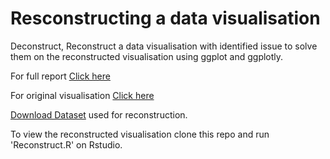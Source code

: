 # Resconstructing a data visualisation

Deconstruct, Reconstruct a data visualisation with identified issue to solve them on the reconstructed visualisation using ggplot and ggplotly.

For full report [Click here](https://github.com/nchand/reconstruct-data-viz./blob/master/RMarkdown.Rmd)

For original visualisation [Click here](https://github.com/nchand/reconstruct-data-viz./blob/master/Urban_population.png)

[Download Dataset](https://github.com/nchand/reconstruct-data-viz./blob/master/Dataset_percent.xlsx) used for reconstruction.

To view the reconstructed visualisation clone this repo and run 'Reconstruct.R' on Rstudio.
